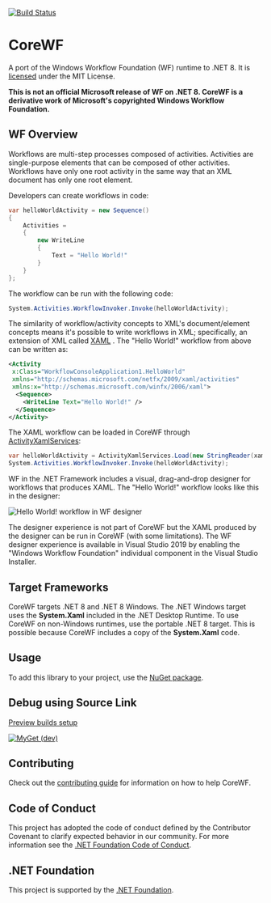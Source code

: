 [![Build Status](https://uipath.visualstudio.com/CoreWF/_apis/build/status/UiPath.CoreWF?repoName=UiPath%2FCoreWF&branchName=develop)](https://uipath.visualstudio.com/CoreWF/_build/latest?definitionId=2249&repoName=UiPath%2FCoreWF&branchName=develop)

# CoreWF

A port of the Windows Workflow Foundation (WF) runtime to .NET 8. It
is [licensed](LICENSE) under the MIT License.

__This is not an official Microsoft release of WF on .NET 8. CoreWF is a derivative work of Microsoft's copyrighted
Windows Workflow Foundation.__

## WF Overview

Workflows are multi-step processes composed of activities. Activities are single-purpose elements that can be composed
of other activities. Workflows have only one root activity in the same way that an XML document has only one root
element.

Developers can create workflows in code:

```csharp
var helloWorldActivity = new Sequence()
{
    Activities =
    {
        new WriteLine
        {
            Text = "Hello World!"
        }
    }
};
```

The workflow can be run with the following code:

```csharp
System.Activities.WorkflowInvoker.Invoke(helloWorldActivity);
```

The similarity of workflow/activity concepts to XML's document/element concepts means it's possible to write workflows
in XML; specifically, an extension of XML called [XAML](https://docs.microsoft.com/dotnet/desktop-wpf/fundamentals/xaml)
. The "Hello World!" workflow from above can be written as:

```xml
<Activity 
 x:Class="WorkflowConsoleApplication1.HelloWorld"
 xmlns="http://schemas.microsoft.com/netfx/2009/xaml/activities"
 xmlns:x="http://schemas.microsoft.com/winfx/2006/xaml">
  <Sequence>
    <WriteLine Text="Hello World!" />
  </Sequence>
</Activity>
```

The XAML workflow can be loaded in CoreWF
through [ActivityXamlServices](https://docs.microsoft.com/dotnet/api/system.activities.xamlintegration.activityxamlservices):

```csharp
var helloWorldActivity = ActivityXamlServices.Load(new StringReader(xamlString));
System.Activities.WorkflowInvoker.Invoke(helloWorldActivity);
```

WF in the .NET Framework includes a visual, drag-and-drop designer for workflows that produces XAML. The "Hello World!"
workflow looks like this in the designer:

![Hello World! workflow in WF designer](WfDesignerHelloWorld.png)

The designer experience is not part of CoreWF but the XAML produced by the designer can be run in CoreWF (with some
limitations). The WF designer experience is available in Visual Studio 2019 by enabling the "Windows Workflow
Foundation" individual component in the Visual Studio Installer.

## Target Frameworks

CoreWF targets .NET 8 and .NET 8 Windows. The .NET Windows target uses the **System.Xaml** included in the .NET Desktop
Runtime. To use CoreWF on non-Windows runtimes, use the portable .NET 8 target. This is possible because CoreWF includes
a copy of the **System.Xaml** code.

## Usage

To add this library to your project, use
the [NuGet package](https://www.nuget.org/packages/UiPath.Workflow).

## Debug using Source Link

[Preview builds setup](https://docs.microsoft.com/en-us/azure/devops/pipelines/artifacts/symbols?view=azure-devops#set-up-visual-studio)

[![MyGet (dev)](https://img.shields.io/badge/CoreWf-Preview-brightgreen.svg)](https://uipath.visualstudio.com/Public.Feeds/_packaging?_a=package&feed=UiPath-Internal&view=versions&package=UiPath.Workflow&protocolType=NuGet)
## Contributing

Check out the [contributing guide](CONTRIBUTING.md) for information on how to help CoreWF.

## Code of Conduct

This project has adopted the code of conduct defined by the Contributor Covenant to clarify expected behavior in our
community. For more information see the [.NET Foundation Code of Conduct](https://dotnetfoundation.org/code-of-conduct).

## .NET Foundation

This project is supported by the [.NET Foundation](https://dotnetfoundation.org).
